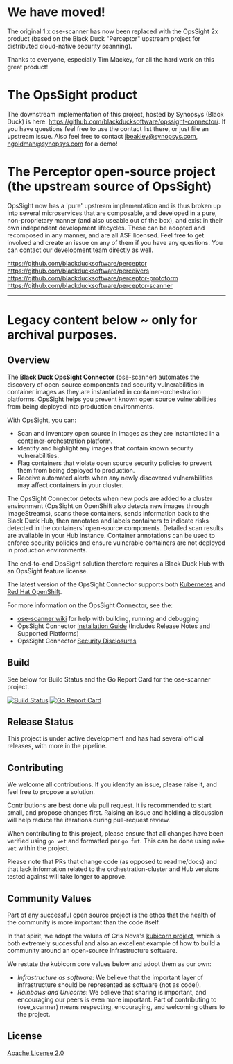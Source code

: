 # We have moved! 

The original 1.x ose-scanner has now been replaced with the OpsSight 2x product (based on the Black Duck "Perceptor" upstream project for distributed cloud-native security scanning).

Thanks to everyone, especially Tim Mackey, for all the hard work on this great product!

# The OpsSight product

The downstream implementation of this project, hosted by Synopsys (Black Duck) is here: https://github.com/blackducksoftware/opssight-connector/. If you have questions feel free to use the contact list there, or just file an upstream issue.  Also feel free to contact jbeakley@synopsys.com, ngoldman@synopsys.com for a demo!

# The Perceptor open-source project (the upstream source of OpsSight)

OpsSight now has a 'pure' upstream implementation and is thus broken up into several microservices that are composable, and developed in a pure, non-proprietary manner (and also useable out of the box), and exist in their own independent development lifecycles.  These can be adopted and recomposed in any manner, and are all ASF licensed.  Feel free to get involved and create an issue on any of them if you have any questions.  You can contact our development team directly as well.

https://github.com/blackducksoftware/perceptor
https://github.com/blackducksoftware/perceivers
https://github.com/blackducksoftware/perceptor-protoform
https://github.com/blackducksoftware/perceptor-scanner


----------------------------------------------------------------------------------------------------------------------

# Legacy content below ~ only for archival purposes.

## Overview

The **Black Duck OpsSight Connector** (ose-scanner) automates the discovery of open-source components and security vulnerabilities in container images as they are instantiated in container-orchestration platforms. OpsSight helps you prevent known open source vulnerabilities from being deployed into production environments.

With OpsSight, you can:

* Scan and inventory open source in images as they are instantiated in a container-orchestration platform.
* Identify and highlight any images that contain known security vulnerabilities.
* Flag containers that violate open source security policies to prevent them from being deployed to production.
* Receive automated alerts when any newly discovered vulnerabilities may affect containers in your cluster.

The OpsSight Connector detects when new pods are added to a cluster environment (OpsSight on OpenShift also detects new images through ImageStreams), scans those containers, sends information back to the Black Duck Hub, then annotates and labels containers to indicate risks detected in the containers' open-source components. Detailed scan results are available in your Hub instance.  Container annotations can be used to enforce security policies and ensure vulnerable containers are not deployed in production environments.

The end-to-end OpsSight solution therefore requires a Black Duck Hub with an OpsSight feature license.

The latest version of the OpsSight Connector supports both [Kubernetes](https://kubernetes.io/) and [Red Hat OpenShift](https://www.openshift.com/).

For more information on the OpsSight Connector, see the:

* [ose-scanner wiki](https://github.com/blackducksoftware/ose-scanner/wiki) for help with building, running and debugging
* OpsSight Connector [Installation Guide](https://blackducksoftware.atlassian.net/wiki/spaces/BDLM/pages/107741300/OpsSight+Installation+Guide) (Includes Release Notes and Supported Platforms)
* OpsSight Connector [Security Disclosures](https://blackducksoftware.atlassian.net/wiki/spaces/BDLM/pages/107741331/OpsSight+Security+Disclosures)

## Build

See below for Build Status and the Go Report Card for the ose-scanner project.

[![Build Status](https://travis-ci.org/blackducksoftware/ose-scanner.svg?branch=master)](https://travis-ci.org/blackducksoftware/ose-scanner)
[![Go Report Card](https://goreportcard.com/badge/github.com/blackducksoftware/ose-scanner)](https://goreportcard.com/report/github.com/blackducksoftware/ose-scanner)

## Release Status

This project is under active development and has had several official releases, with more in the pipeline.

## Contributing

We welcome all contributions. If you identify an issue, please raise it, and feel free to propose a solution.

Contributions are best done via pull request. It is recommended to start small, and propose changes first. Raising an issue and holding a discussion will help reduce the iterations during pull-request review.

When contributing to this project, please ensure that all changes have been verified using ``go vet`` and formatted per ``go fmt``. This can be done using ``make vet`` within the project.

Please note that PRs that change code (as opposed to readme/docs) and that lack information related to the orchestration-cluster and Hub versions tested against will take longer to approve.

## Community Values

Part of any successful open source project is the ethos that the health of the community is more important than the code itself.

In that spirit, we adopt the values of Cris Nova's [kubicorn project](https://github.com/kris-nova/kubicorn), which is both extremely successful and also an excellent example of how to build a community around an open-source infrastructure software.

We restate the kubicorn core values below and adopt them as our own:

* *Infrastructure as software*: We believe that the important layer of infrastructure should be represented as software (not as code!).
* *Rainbows and Unicorns*: We believe that sharing is important, and encouraging our peers is even more important. Part of contributing to (ose_scanner) means respecting, encouraging, and welcoming others to the project.

## License

[Apache License 2.0](https://www.apache.org/licenses/LICENSE-2.0)
